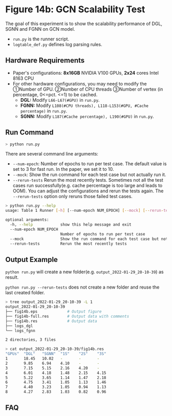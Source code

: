 # Figure 14b:  GCN Scalability Test

The goal of this experiment is to show the scalability performance of DGL, SGNN and FGNN on GCN model.

- `run.py` is the runner script.
- `logtable_def.py` defines log parsing rules.



## Hardware Requirements

- Paper's configurations: **8x16GB** NVIDIA V100 GPUs, **2x24** cores Intel 8163 CPU
- For other hardware configurations, you may need to modify the ①Number of GPU. ②Number of CPU threads ③Number of vertex (in percentage, 0<=pct. <=1) to be cached.
  - **DGL:** Modify `L66-L67(#GPU)` in `run.py`.
  - **FGNN:**  Modify  `L108(#CPU threads), L118-L153(#GPU, #Cache percentage)` in `run.py`.
  - **SGNN:**  Modify  `L187(#Cache percentage), L190(#GPU)` in `run.py`.



## Run Command


```sh
> python run.py
```



There are several command line arguments:

- `--num-epoch`: Number of epochs to run per test case.  The default value is set to 3 for fast run. In the paper, we set it to 10.
- `--mock`: Show the run command for each test case but not actually run it.
- `--rerun-tests` Rerun the most recently tests. Sometimes not all the test cases run successfully(e.g. cache percentage is too large and leads to OOM). You can adjust the configurations and rerun the tests again. The `--rerun-tests` option only reruns those failed test cases.



```sh
> python run.py --help
usage: Table 1 Runner [-h] [--num-epoch NUM_EPOCH] [--mock] [--rerun-tests]

optional arguments:
  -h, --help            show this help message and exit
  --num-epoch NUM_EPOCH
                        Number of epochs to run per test case
  --mock                Show the run command for each test case but not actually run it
  --rerun-tests         Rerun the most recently tests
```





## Output Example

`python run.py` will create a new folder(e.g. `output_2022-01-29_20-10-39`) as result.

`python run.py --rerun-tests`  does not create a new folder and reuse the last created folder.

```sh
> tree output_2022-01-29_20-10-39 -L 1
output_2022-01-29_20-10-39
├── fig14b.eps             # Output figure
├── fig14b-full.res        # Output data with comments
├── fig14b.res             # Output data
├── logs_dgl
└── logs_fgnn

2 directories, 3 files
```



```sh
> cat output_2022-01-29_20-10-39/fig14b.res
"GPUs"  "DGL"   "SGNN"  "1S"    "2S"    "3S"
1       18.45   10.02   -       -       -
2       9.85    6.94    4.10    -       -
3       7.15    5.15    2.16    4.20    -
4       6.01    4.18    1.48    2.15    4.15
5       5.22    3.65    1.14    1.47    2.18
6       4.75    3.41    1.05    1.13    1.46
7       4.40    3.23    1.05    0.94    1.13
8       4.27    2.83    1.03    0.82    0.96
```





## FAQ
